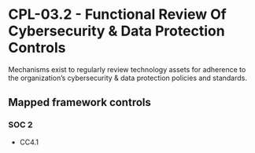 # CPL-03.2 - Functional Review Of Cybersecurity & Data Protection Controls
Mechanisms exist to regularly review technology assets for adherence to the organization’s cybersecurity & data protection policies and standards. 
## Mapped framework controls
### SOC 2
- CC4.1